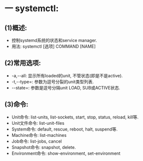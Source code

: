 # 一 systemctl:
## (1)概述:
- 控制systemd系统的状态和service manager.
- 用法: systemctl [选项] COMMAND [NAME]

## (2)常用选项:
- -a,--all: 显示所有loaded的unit, 不管状态(即是不是active).
- -t,--type=: 参数为逗号分裂的unit类型列表.
- --state=: 参数是逗号分隔unit LOAD, SUB或ACTIVE状态.

## (3)命令:
- Unit命令: list-units, list-sockets, start, stop, status, reload, kill等.
- Unit文件命令: list-unit-files
- System命令: default, rescue, reboot, halt, suspend等.
- Machine命令: list-machines
- Job命令: list-jobs, cancel
- Snapshot命令: snapshot, delete.
- Environment命令: show-environment, set-environment
